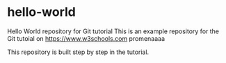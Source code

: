 # hello-world
Hello World repository for Git tutorial
This is an example repository for the Git tutoial on https://www.w3schools.com promenaaaa

This repository is built step by step in the tutorial. 
